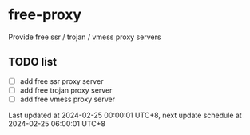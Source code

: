 
# free-proxy
Provide free ssr / trojan / vmess proxy servers


## TODO list
- [ ] add free ssr proxy server
- [ ] add free trojan proxy server
- [ ] add free vmess proxy server

Last updated at 2024-02-25 00:00:01 UTC+8, next update schedule at 2024-02-25 06:00:01 UTC+8

